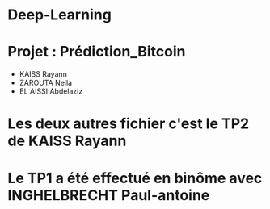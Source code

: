 # Deep-Learning

# Projet : Prédiction_Bitcoin
- KAISS Rayann
- ZAROUTA Neila
- EL AISSI Abdelaziz

# Les deux autres fichier c'est le TP2 de KAISS Rayann

# Le TP1 a été effectué en binôme avec INGHELBRECHT Paul-antoine
